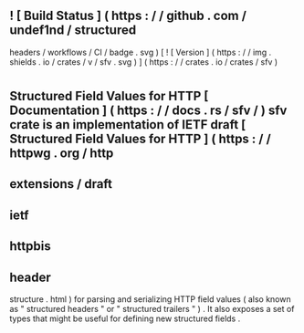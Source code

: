 !
[
Build
Status
]
(
https
:
/
/
github
.
com
/
undef1nd
/
structured
-
headers
/
workflows
/
CI
/
badge
.
svg
)
[
!
[
Version
]
(
https
:
/
/
img
.
shields
.
io
/
crates
/
v
/
sfv
.
svg
)
]
(
https
:
/
/
crates
.
io
/
crates
/
sfv
)
#
Structured
Field
Values
for
HTTP
[
Documentation
]
(
https
:
/
/
docs
.
rs
/
sfv
/
)
sfv
crate
is
an
implementation
of
IETF
draft
[
Structured
Field
Values
for
HTTP
]
(
https
:
/
/
httpwg
.
org
/
http
-
extensions
/
draft
-
ietf
-
httpbis
-
header
-
structure
.
html
)
for
parsing
and
serializing
HTTP
field
values
(
also
known
as
"
structured
headers
"
or
"
structured
trailers
"
)
.
It
also
exposes
a
set
of
types
that
might
be
useful
for
defining
new
structured
fields
.

